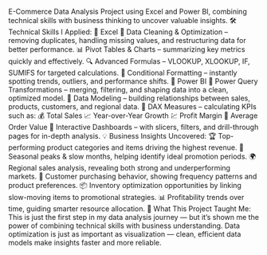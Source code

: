 E-Commerce Data Analysis Project using Excel and Power BI, combining technical skills with business thinking to uncover valuable insights.
🛠 Technical Skills I Applied:
🔹 Excel
🧹 Data Cleaning & Optimization – removing duplicates, handling missing values, and restructuring data for better performance.
📊 Pivot Tables & Charts – summarizing key metrics quickly and effectively.
🔍 Advanced Formulas – VLOOKUP, XLOOKUP, IF, SUMIFS for targeted calculations.
🎯 Conditional Formatting – instantly spotting trends, outliers, and performance shifts.
🔹 Power BI
🔄 Power Query Transformations – merging, filtering, and shaping data into a clean, optimized model.
🔗 Data Modeling – building relationships between sales, products, customers, and regional data.
🧮 DAX Measures – calculating KPIs such as:
💰 Total Sales
📈 Year-over-Year Growth
💹 Profit Margin
🛒 Average Order Value
📌 Interactive Dashboards – with slicers, filters, and drill-through pages for in-depth analysis.
💡 Business Insights Uncovered:
🏆 Top-performing product categories and items driving the highest revenue.
📅 Seasonal peaks & slow months, helping identify ideal promotion periods.
🌍 Regional sales analysis, revealing both strong and underperforming markets.
👥 Customer purchasing behavior, showing frequency patterns and product preferences.
📦 Inventory optimization opportunities by linking slow-moving items to promotional strategies.
📊 Profitability trends over time, guiding smarter resource allocation.
🎯 What This Project Taught Me:
This is just the first step in my data analysis journey — but it’s shown me the power of combining technical skills with business understanding.
Data optimization is just as important as visualization — clean, efficient data models make insights faster and more reliable.
